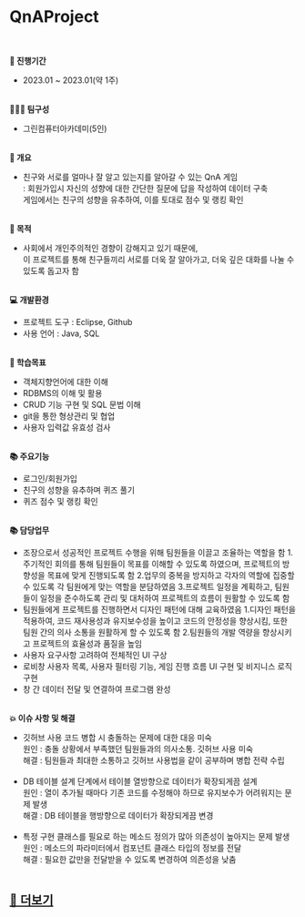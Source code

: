 # QnAProject
<br>

<strong>📅 진행기간</strong>
- 2023.01 ~ 2023.01(약 1주)<br><br>

<strong>👩🏻‍💻 팀구성</strong>
- 그린컴퓨터아카데미(5인)<br><br>

<strong>🔎 개요</strong>
- 친구와 서로를 얼마나 잘 알고 있는지를 알아갈 수 있는 QnA 게임<br>
: 회원가입시 자신의 성향에 대한 간단한 질문에 답을 작성하여 데이터 구축<br>
게임에서는 친구의 성향을 유추하여, 이를 토대로 점수 및 랭킹 확인<br><br>

<strong>📌 목적</strong>
- 사회에서 개인주의적인 경향이 강해지고 있기 때문에, <br>이 프로젝트를 통해 친구들끼리 서로를 더욱 잘 알아가고, 
더욱 깊은 대화를 나눌 수 있도록 돕고자 함<br><br>

<strong>💻 개발환경</strong>
- 프로젝트 도구 : Eclipse, Github
- 사용 언어 : Java, SQL<br><br>

<strong>📝 학습목표</strong>
- 객체지향언어에 대한 이해
- RDBMS의 이해 및 활용
- CRUD 기능 구현 및 SQL 문법 이해
- git을 통한 형상관리 및 협업
- 사용자 입력값 유효성 검사<br><br>

<strong>📚 주요기능</strong>
- 로그인/회원가입
- 친구의 성향을 유추하며 퀴즈 풀기
- 퀴즈 점수 및 랭킹 확인<br><br>

<strong>📚 담당업무</strong>
- 조장으로서 성공적인 프로젝트 수행을 위해 팀원들을 이끌고 조율하는 역할을 함
  1.주기적인 회의를 통해 팀원들이 목표를 이해할 수 있도록 하였으며, 프로젝트의 방향성을 목표에 맞게 진행되도록 함
  2.업무의 중복을 방지하고 각자의 역할에 집중할 수 있도록 각 팀원에게 맞는 역할을 분담하였음
  3.프로젝트 일정을 계획하고, 팀원들이 일정을 준수하도록 관리 및 대처하여 프로젝트의 흐름이 원활할 수 있도록 함
- 팀원들에게 프로젝트를 진행하면서 디자인 패턴에 대해 교육하였음
  1.디자인 패턴을 적용하여, 코드 재사용성과 유지보수성을 높이고 코드의 안정성을 향상시킴,
  또한 팀원 간의 의사 소통을 원활하게 할 수 있도록 함
  2.팀원들의 개발 역량을 향상시키고 프로젝트의 효율성과 품질을 높임
- 사용자 요구사항 고려하여 전체적인 UI 구상
- 로비창 사용자 목록, 사용자 필터링 기능, 게임 진행 흐름 UI 구현 및 비지니스 로직 구현
- 창 간 데이터 전달 및 연결하여 프로그램 완성<br><br>

<strong>💥 이슈 사항 및 해결</strong>
- 깃허브 사용 코드 병합 시 충돌하는 문제에 대한 대응 미숙<br>
원인 : 충돌 상황에서 부족했던 팀원들과의 의사소통. 깃허브 사용 미숙<br>
해결 : 팀원들과 최대한 소통하고 깃허브 사용법을 같이 공부하며 병합 전략 수립<br><br>
- DB 테이블 설계 단계에서 테이블 열방향으로 데이터가 확장되게끔 설계<br>
원인 : 열이 추가될 때마다 기존 코드를 수정해야 하므로 유지보수가 어려워지는 문제 발생<br>
해결 : DB 테이블을 행방향으로 데이터가 확장되게끔 변경<br><br>
- 특정 구현 클래스를 필요로 하는 메소드 정의가 많아 의존성이 높아지는 문제 발생<br>
원인 : 메소드의 파라미터에서 컴포넌트 클래스 타입의 정보를 전달<br>
해결 : 필요한 값만을 전달받을 수 있도록 변경하여 의존성을 낮춤<br><br>


<h2><a href="#">💌 더보기</a></h2><br><br>
